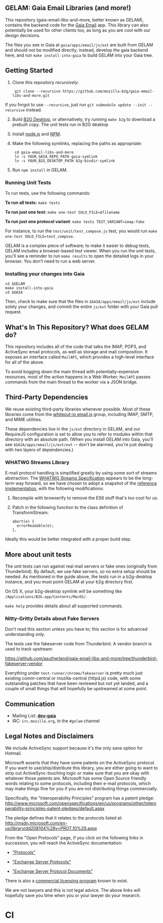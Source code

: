 ## GELAM: Gaia Email Libraries (and more!)

This repository (gaia-email-libs-and-more, better known as GELAM), contains the backend code for the [Gaia Email](http://github.com/mozilla-b2g/gaia/tree/master/apps/email) app. This library can also potentially be used for other clients too, as long as you are cool with our design decisions.

The files you see in Gaia at `gaia/apps/email/js/ext` are built from GELAM and should not be modified directly; instead, develop the gaia backend here, and run `make install-into-gaia` to build GELAM into your Gaia tree.

## Getting Started

1. Clone this repository *recursively*:

        git clone --recursive https://github.com/mozilla-b2g/gaia-email-libs-and-more.git

  If you forgot to use `--recursive`, just run `git submodule update --init --recursive` instead.

2. Build [B2G Desktop](https://developer.mozilla.org/en-US/docs/Mozilla/Firefox_OS/Using_the_B2G_desktop_client), or alternatively, try running `make b2g` to download a prebuilt copy. The unit tests run in B2G desktop

3. Install [node.js](http://nodejs.org) and [NPM](http://npmjs.org).

4. Make the following symlinks, replacing the paths as appropriate:

        cd gaia-email-libs-and-more
        ln -s YOUR_GAIA_REPO_PATH gaia-symlink
        ln -s YOUR_B2G_DESKTOP_PATH b2g-bindir-symlink

5. Run `npm install` in GELAM.

### Running Unit Tests

To run tests, use the following commands:

**To run all tests:** `make tests`

**To run just one test:** `make one-test SOLO_FILE=$filename`

**To run just one protocol variant**: `make tests TEST_VARIANT=imap:fake`

For instance, to run the `test/unit/test_compose.js` test, you would run `make one-test SOLO_FILE=test_compose`.

GELAM is a complex piece of software; to make it easier to debug tests, GELAM includes a browser-based test viewer. When you run the unit tests, you'll see a reminder to run `make results` to open the detailed logs in your browser. You don't need to run a web server.

### Installing your changes into Gaia

    cd $GELAM
    make install-into-gaia
    cd $GAIA

Then, check to make sure that the files in `$GAIA/apps/email/js/ext` include solely your changes, and commit the entire `js/ext` folder with your Gaia pull request.

## What's In This Repository? What does GELAM do?

This repository includes all of the code that talks the IMAP, POP3, and ActiveSync email protocols, as well as storage and mail composition. It exposes an interface called `MailAPI`, which provides a high-level interface for all of the above.

To avoid bogging down the main thread with potentially-expensive resources, most of the action happens in a Web Worker; `MailAPI` passes commands from the main thread to the worker via a JSON bridge.

## Third-Party Dependencies

We reuse existing third-party libraries whenever possible. Most of these libraries come from the [whiteout-io email.js](http://emailjs.org) group, including IMAP, SMTP, and MIME utilities.

These dependencies live in the `js/ext` directory in GELAM, and our RequireJS configuration is set to allow you to refer to modules within that directory with an absolute path. (When you install GELAM into Gaia, you'll see `$GAIA/apps/email/js/ext/ext` -- don't be alarmed, you're just dealing with two layers of dependencies.)

### WHATWG Streams Library

E-mail protocol handling is simplified greatly by using some sort of streams abstraction. The [WHATWG Streams Specification](https://streams.spec.whatwg.org/) appears to be the long-term way forward, so we have chosen to adopt a snapshot of the [reference implementation](https://github.com/whatwg/streams/tree/master/reference-implementation), with the following modifications:

1. Recompile with browserify to remove the ES6 stuff that's too cool for us.
2. Patch in the following function to the class definition of TransformStream:

   ```
   abort(e) {
     errorReadable(e);
   },
   ```

Ideally this would be better integrated with a proper build step.

## More about unit tests

The unit tests can run against real mail servers or fake ones (originally from Thunderbird). By default, we use fake servers, so no extra setup should be needed. As mentioned in the guide above, the tests run in a b2g-desktop instance, and you must point GELAM at your b2g directory first.

On OS X, your b2g-desktop symlink will be something like `/Applications/B2G.app/Contents/MacOS/`.

`make help` provides details about all supported commands.

### Nitty-Gritty Details about Fake Servers

Don't read this section unless you have to; this section is for advanced understanding only.

The tests use the fakeserver code from Thunderbird. A vendor-branch is used to
track upstream:

https://github.com/asutherland/gaia-email-libs-and-more/tree/thunderbird-fakeserver-vendor

Everything under `test-runner/chrome/fakeserver` is pretty much just existing comm-central or mozilla-central (httpd.js) code, with some outstanding patches that have been reviewed but not yet landed, and a couple of small things that will hopefully be upstreamed at some point.

## Communication

- Mailing List: **[dev-gaia](https://lists.mozilla.org/listinfo/dev-gaia)**
- IRC: `irc.mozilla.org`, in the `#gelam` channel

## Legal Notes and Disclaimers

We include ActiveSync support because it's the only sane option for Hotmail.

Microsoft asserts that they have some patents on the ActiveSync protocol.  If you want to use/ship/distribute this library, you are either going to want to strip out ActiveSync-touching logic or make sure that you are okay with whatever those patents are.  Microsoft has some Open Source friendly words relating to some protocols, including their e-mail protocols, which may make things fine for
you if you are not distributing things commercially.

Specifically, the "Interoperability Principles" program has a patent pledge: http://www.microsoft.com/openspecifications/en/us/programs/other/interoperability-principles-patent-pledges/default.aspx

The pledge defines that it relates to the protocols listed at: http://msdn.microsoft.com/en-us/library/dd208104%28v=PROT.10%29.aspx

From the "Open Protocols" page, if you click on the following links in succession, you will reach the ActiveSync documentation:

- ["Protocols"](http://msdn.microsoft.com/en-us/library/gg685446.aspx)

- ["Exchange Server Protocols"](http://msdn.microsoft.com/en-us/library/cc307725%28v=EXCHG.80%29.aspx)
- ["Exchange Server Protocol Documents"](http://msdn.microsoft.com/en-us/library/cc425499%28v=exchg.80%29.aspx)

There is also a [commercial licensing program](http://www.microsoft.com/about/legal/en/us/intellectualproperty/iplicensing/programs/exchangeactivesyncprotocol.aspx) known to exist.

We are not lawyers and this is not legal advice. The above links will hopefully save you time when you or your lawyer do your research.

# CI
